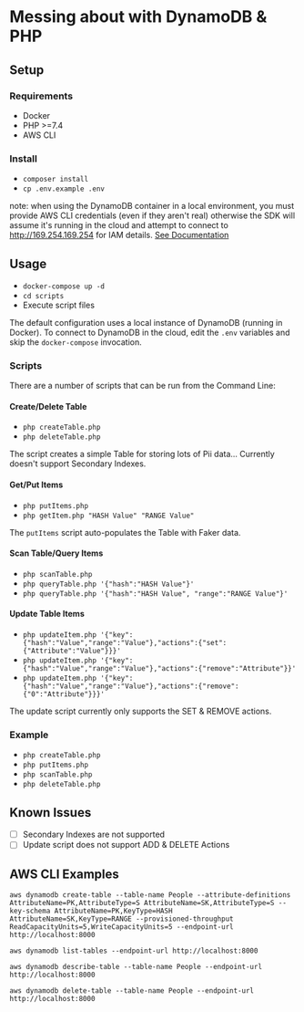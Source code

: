 # Messing about with DynamoDB & PHP
## Setup
### Requirements
- Docker
- PHP >=7.4
- AWS CLI

### Install
- `composer install`
- `cp .env.example .env`

note: when using the DynamoDB container in a local environment, you must provide AWS CLI credentials (even if they aren't real)
otherwise the SDK will assume it's running in the cloud and attempt to connect to http://169.254.169.254 for IAM details.
[See Documentation](https://docs.aws.amazon.com/sdk-for-php/v3/developer-guide/guide_credentials.html)
  
## Usage
- `docker-compose up -d`
- `cd scripts`
- Execute script files

The default configuration uses a local instance of DynamoDB (running in Docker).  To connect to DynamoDB in the cloud, edit the `.env` variables and skip the `docker-compose` invocation.

### Scripts
There are a number of scripts that can be run from the Command Line:

#### Create/Delete Table
- `php createTable.php`
- `php deleteTable.php`

The script creates a simple Table for storing lots of Pii data...
Currently doesn't support Secondary Indexes.

#### Get/Put Items
- `php putItems.php`
- `php getItem.php "HASH Value" "RANGE Value"`

The `putItems` script auto-populates the Table with Faker data.

#### Scan Table/Query Items
- `php scanTable.php`
- `php queryTable.php '{"hash":"HASH Value"}'`
- `php queryTable.php '{"hash":"HASH Value", "range":"RANGE Value"}'`

#### Update Table Items
- `php updateItem.php '{"key":{"hash":"Value","range":"Value"},"actions":{"set":{"Attribute":"Value"}}}'`
- `php updateItem.php '{"key":{"hash":"Value","range":"Value"},"actions":{"remove":"Attribute"}}'`
- `php updateItem.php '{"key":{"hash":"Value","range":"Value"},"actions":{"remove":{"0":"Attribute"}}}'`

The update script currently only supports the SET & REMOVE actions.

### Example
- `php createTable.php`
- `php putItems.php`
- `php scanTable.php`
- `php deleteTable.php`

## Known Issues
- [ ] Secondary Indexes are not supported
- [ ] Update script does not support ADD & DELETE Actions

## AWS CLI Examples

`aws dynamodb create-table --table-name People --attribute-definitions AttributeName=PK,AttributeType=S AttributeName=SK,AttributeType=S --key-schema AttributeName=PK,KeyType=HASH AttributeName=SK,KeyType=RANGE --provisioned-throughput ReadCapacityUnits=5,WriteCapacityUnits=5 --endpoint-url http://localhost:8000`

`aws dynamodb list-tables --endpoint-url http://localhost:8000`

`aws dynamodb describe-table --table-name People --endpoint-url http://localhost:8000`

`aws dynamodb delete-table --table-name People --endpoint-url http://localhost:8000`
